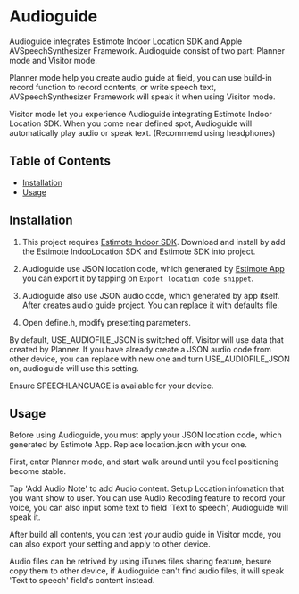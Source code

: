 # Audioguide

Audioguide integrates Estimote Indoor Location SDK and Apple AVSpeechSynthesizer Framework. Audioguide consist of two part: Planner mode and Visitor mode.

Planner mode help you create audio guide at field, you can use build-in record
function to record contents, or write speech text, AVSpeechSynthesizer Framework will speak it when using Visitor mode.

Visitor mode let you experience Audioguide integrating Estimote Indoor Location
SDK. When you come near defined spot, Audioguide will automatically play audio
or speak text. (Recommend using headphones)

## Table of Contents
* [Installation](#installation)
* [Usage](#usage)

## Installation

1. This project requires [Estimote Indoor SDK](https://github.com/Estimote/iOS-Indoor-SDK). Download and install by add the Estimote IndooLocation SDK and Estimote SDK into project.

2. Audioguide use JSON location code, which generated by [Estimote App](https://itunes.apple.com/us/app/estimote/id686915066?mt=8) you can export it by tapping on ```Export location code snippet```.

3. Audioguide also use JSON audio code, which generated by app itself. After
creates audio guide project. You can replace it with defaults file.

4. Open define.h, modify presetting parameters.

By default, USE_AUDIOFILE_JSON is switched off. Visitor will use data that
created by Planner. If you have already create a JSON audio code from other 
device, you can replace with new one and turn USE_AUDIOFILE_JSON on, 
audioguide will use this setting.

Ensure SPEECHLANGUAGE is available for your device.

## Usage

Before using Audioguide, you must apply your JSON location code, which generated by Estimote App. Replace location.json with your one.

First, enter Planner mode, and start walk around until you feel positioning 
become stable. 

Tap 'Add Audio Note' to add Audio content. Setup Location infomation that you
want show to user. You can use Audio Recoding feature to record your voice,
you can also input some text to field 'Text to speech', Audioguide will speak
it.

After build all contents, you can test your audio guide in Visitor mode, you
can also export your setting and apply to other device.

Audio files can be retrived by using iTunes files sharing feature, besure copy
them to other device, if Audioguide can't find audio files, it will speak 'Text
to speech' field's content instead.
